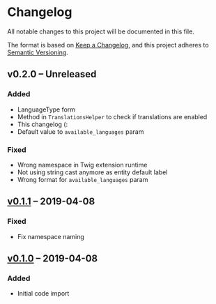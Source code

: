 # Changelog

All notable changes to this project will be documented in this file.

The format is based on [Keep a Changelog](https://keepachangelog.com/en/1.0.0/),
and this project adheres to [Semantic Versioning](https://semver.org/spec/v2.0.0.html).

## v0.2.0 – Unreleased
### Added
- LanguageType form
- Method in `TranslationsHelper` to check if translations are enabled
- This changelog (:
- Default value to `available_languages` param
### Fixed
- Wrong namespace in Twig extension runtime
- Not using string cast anymore as entity default label
- Wrong format for `available_languages` param

## [v0.1.1](https://github.com/compagnie-hyperactive/TranslateBundle/releases/tag/v0.1.1) – 2019-04-08
### Fixed
- Fix namespace naming

## [v0.1.0](https://github.com/compagnie-hyperactive/TranslateBundle/releases/tag/v0.1.0) – 2019-04-08
### Added
- Initial code import